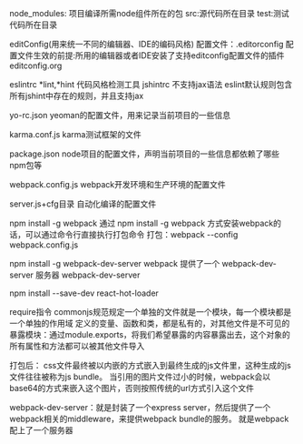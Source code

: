 node_modules: 项目编译所需node组件所在的包
src:源代码所在目录
test:测试代码所在目录

editConfig(用来统一不同的编辑器、IDE的编码风格)
配置文件：.editorconfig
配置文件生效的前提:所用的编辑器或者IDE安装了支持editconfig配置文件的插件
editconfig.org

eslintrc
*lint,*hint 代码风格检测工具
jshintrc 不支持jax语法
eslint默认规则包含所有jshint中存在的规则，并且支持jax

yo-rc.json
yeoman的配置文件，用来记录当前项目的一些信息

karma.conf.js
karma测试框架的文件

package.json
node项目的配置文件，声明当前项目的一些信息都依赖了哪些npm包等

webpack.config.js
webpack开发环境和生产环境的配置文件

server.js+cfg目录
自动化编译的配置文件

npm install -g webpack
通过 npm install -g webpack 方式安装webpack的话，可以通过命令行直接执行打包命令
打包：webpack --config webpack.config.js

npm install -g webpack-dev-server
webpack 提供了一个 webpack-dev-server 服务器
webpack-dev-server

npm install --save-dev react-hot-loader

require指令
commonjs规范规定一个单独的文件就是一个模块，每一个模块都是一个单独的作用域
定义的变量、函数和类，都是私有的，对其他文件是不可见的
暴露模块：通过module.exports，将我们希望暴露的内容暴露出去，这个对象的所有属性和方法都可以被其他文件导入


打包后：
css文件最终被以内嵌的方式嵌入到最终生成的js文件里，这种生成的js文件往往被称为js bundle。
当引用的图片文件过小的时候，webpack会以base64的方式来嵌入这个图片，否则按照传统的url方式引入这个文件

webpack-dev-server：就是封装了一个express server，然后提供了一个webpack相关的middleware，来提供webpack bundle的服务。
就是webpack配上了一个服务器

